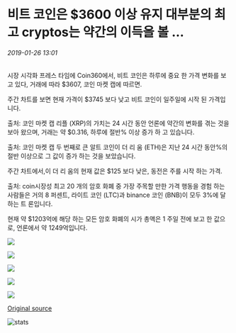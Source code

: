# 비트 코인은 $3600 이상 유지 대부분의 최고 cryptos는 약간의 이득을 볼 ...

###### 2019-01-26 13:01

시장 시각화 프레스 타임에 Coin360에서, 비트 코인은 하루에 중요 한 가격 변화를 보고 있다, 거래에 따라 $3607, 코인 마켓 캡에 따르면.

주간 차트를 보면 현재 가격이 $3745 보다 낮고 비트 코인이 일주일에 시작 된 가격입니다.

출처: 코인 마켓 캡 리플 (XRP)의 가치는 24 시간 동안 언론에 약간의 변화를 겪는 것을 보아 왔으며, 거래는 약 $0.316, 하루에 절반% 이상 증가 하 고 있습니다.

출처: 코인 마켓 캡 두 번째로 큰 알트 코인이 더 리 움 (ETH)은 지난 24 시간 동안%의 절반 이상으로 그 값이 증가 하는 것을 보았습니다.

주간 차트에서,이 더 리 움의 현재 값은 $125 보다 낮은, 동전은 주를 시작 하는 가격.

출처: coin시장성 최고 20 개의 암호 화폐 중 가장 주목할 만한 가격 행동을 경험 하는 사람들은 거의 8 퍼센트, 라이트 코인 (LTC)과 binance 코인 (BNB)이 모두 3%에 달하는 트 론입니다.

현재 약 $1203억에 해당 하는 모든 암호 화폐의 시가 총액은 1 주일 전에 보고 한 값으로, 언론에서 약 1249억입니다.

![](https://s3.cointelegraph.com/storage/uploads/view/00aaf56bd9b0c6f2764104cd8c97d3fc.png)

![](https://s3.cointelegraph.com/storage/uploads/view/b916e771fa2401f412aab7da98ec3f06.png)

![](https://s3.cointelegraph.com/storage/uploads/view/9ae976ce9af04e0091965810de16db78.png)

![](https://s3.cointelegraph.com/storage/uploads/view/9f4e0e7d1dd167bcdfbdfde51095d669.png)

![](https://s3.cointelegraph.com/storage/uploads/view/1eed19230220c0ba1970a09e16d70a8e.png)

[Original source](https://cointelegraph.com/news/bitcoin-stays-over-3-600-as-most-top-cryptos-see-slight-gains)

![stats](https://c.statcounter.com/11760860/0/a89fa40b/1/ "stats")